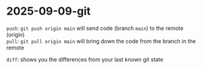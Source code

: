 # 2025-09-09-git

`push`: `git push origin main` will send code (branch `main`) to the remote (origin)  
`pull`: `git pull origin main` will bring down the code from the branch in the remote  

`diff`: shows you the differences from your last known git state  
